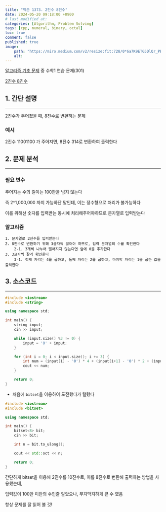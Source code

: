 ```yaml
---
title: "백준 1373. 2진수 8진수"
date: 2024-05-20 09:18:00 +0900
# last_modified_at: 
categories: [Algorithm, Problem Solving] 
tags: [cpp, numeral, binary, octal] 
toc: true
comment: false
published: true
image:
    path: "https://miro.medium.com/v2/resize:fit:728/0*6a7K9ETG5DlQr_PE.jpg"
    alt: 
---
```


[알고리즘 기초 문제](https://jinhg0214.github.io/posts/problems/) 중 수학1 연습 문제(301)

[2진수 8진수](https://www.acmicpc.net/problem/1373)

## 1. 간단 설명
---

2진수가 주어졌을 때, 8진수로 변환하는 문제

### 예시

2진수 11001100 가 주어지면, 8진수 314로 변환하여 출력한다

## 2. 문제 분석
---
### 필요 변수
주어지는 수의 길이는 100만을 넘지 않는다

즉 2^1,000,000 까지 가능하단 말인데, 이는 정수형으로 처리가 불가능하다

이를 위해선 숫자를 입력받는 동시에 처리해주어야하므로 문자열로 입력받는다

### 알고리즘
```
1. 문자열로 2진수를 입력받는다
2. 8진수로 변환하기 위해 3글자씩 끊어야 하므로, 입력 문자열의 수를 확인한다
	2-1. 3개씩 나누어 떨어지지 않는다면 앞에 0을 추가한다
3. 3글자씩 잘라 확인한다
	3-1. 첫째 자리는 4를 곱하고, 둘째 자리는 2를 곱하고, 마지막 자리는 1을 곱한 값을 출력한다
```

## 3. 소스코드
---

```cpp
#include <iostream>
#include <string>

using namespace std;

int main() {
	string input;
	cin >> input;

	while (input.size() %3 != 0) {
		input = '0' + input;
	}

	for (int i = 0; i < input.size(); i += 3) {
		int num = (input[i] - '0') * 4 + (input[i+1] - '0') * 2 + (input[i+2] - '0') * 1;
		cout << num;
	}

	return 0;
}
```

- 처음에 `bitset`을 이용하여 도전했다가 털렸다

```cpp
#include <iostream>
#include <bitset>

using namespace std;

int main() {
	bitset<8> bit;
	cin >> bit;

	int n = bit.to_ulong();

	cout << std::oct << n;

	return 0;
}
```
간단하게 bitset을 이용해 2진수를 10진수로, 이를 8진수로 변환해 출력하는 방법을 사용했는데, 

입력값이 100만 미만의 수인줄 알았으나, 무지막지하게 큰 수 였음

항상 문제를 잘 읽어 볼 것!